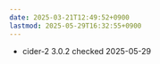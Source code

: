 ```yaml
---
date: 2025-03-21T12:49:52+0900
lastmod: 2025-05-29T16:32:55+0900
---
```


- cider-2 3.0.2 checked 2025-05-29
